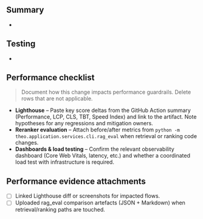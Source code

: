 ## Summary

-

## Testing

-

## Performance checklist
>
> Document how this change impacts performance guardrails. Delete rows that are not applicable.

- **Lighthouse** – Paste key score deltas from the GitHub Action summary (Performance, LCP, CLS, TBT, Speed Index) and link to the artifact. Note hypotheses for any regressions and mitigation owners.
- **Reranker evaluation** – Attach before/after metrics from `python -m theo.application.services.cli.rag_eval` when retrieval or ranking code changes.
- **Dashboards & load testing** – Confirm the relevant observability dashboard (Core Web Vitals, latency, etc.) and whether a coordinated load test with infrastructure is required.

## Performance evidence attachments

- [ ] Linked Lighthouse diff or screenshots for impacted flows.
- [ ] Uploaded rag_eval comparison artefacts (JSON + Markdown) when retrieval/ranking paths are touched.
